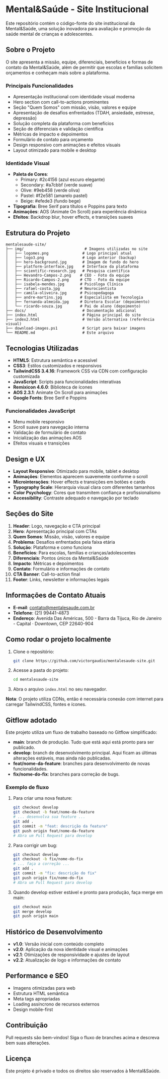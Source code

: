 # Mental&Saúde - Site Institucional

Este repositório contém o código-fonte do site institucional da Mental&Saúde, uma solução inovadora para avaliação e promoção da saúde mental de crianças e adolescentes.

## Sobre o Projeto
O site apresenta a missão, equipe, diferenciais, benefícios e formas de contato da Mental&Saúde, além de permitir que escolas e famílias solicitem orçamentos e conheçam mais sobre a plataforma.

### Principais Funcionalidades
- Apresentação institucional com identidade visual moderna
- Hero section com call-to-actions prominentes
- Seção "Quem Somos" com missão, visão, valores e equipe
- Apresentação de desafios enfrentados (TDAH, ansiedade, estresse, depressão)
- Solução completa da plataforma com benefícios
- Seção de diferenciais e validação científica
- Métricas de impacto e depoimentos
- Formulário de contato para orçamento
- Design responsivo com animações e efeitos visuais
- Layout otimizado para mobile e desktop

### Identidade Visual
- **Paleta de Cores**: 
  - Primary: #2c4156 (azul escuro elegante)
  - Secondary: #a7cbbf (verde suave)
  - Olive: #9eb458 (verde oliva)
  - Pastel: #f2e581 (amarelo pastel)
  - Beige: #efede3 (fundo bege)
- **Tipografia**: Bree Serif para títulos e Poppins para texto
- **Animações**: AOS (Animate On Scroll) para experiência dinâmica
- **Efeitos**: Backdrop blur, hover effects, e transições suaves

## Estrutura do Projeto
```
mentalesaude-site/
├── img/                           # Imagens utilizadas no site
│   ├── logomes.png               # Logo principal atual
│   ├── logo3.png                 # Logo anterior (backup)
│   ├── hero-background.jpg       # Imagem de fundo do hero
│   ├── platform-interface.jpg    # Interface da plataforma
│   ├── scientific-research.jpg   # Pesquisa científica
│   ├── Hevandro-Campos-2.png    # CEO - Foto da equipe
│   ├── Ricardo-Campos-2.png     # CTO - Foto da equipe
│   ├── isabela-mendes.jpg       # Psicóloga Clínica
│   ├── rafael-costa.jpg         # Neurocientista
│   ├── camila-oliveira.jpg      # Psicopedagoga
│   ├── andre-martins.jpg        # Especialista em Tecnologia
│   ├── fernanda-almeida.jpg     # Diretora Escolar (depoimento)
│   └── ricardo-souza.jpg        # Pai de aluno (depoimento)
├── docs/                         # Documentação adicional
├── index.html                    # Página principal do site
├── index2.html                   # Versão alternativa (referência visual)
├── download-images.ps1           # Script para baixar imagens
└── README.md                     # Este arquivo
```

## Tecnologias Utilizadas
- **HTML5**: Estrutura semântica e acessível
- **CSS3**: Estilos customizados e responsivos
- **TailwindCSS 3.4.16**: Framework CSS via CDN com configuração customizada
- **JavaScript**: Scripts para funcionalidades interativas
- **Remixicon 4.6.0**: Biblioteca de ícones
- **AOS 2.3.1**: Animate On Scroll para animações
- **Google Fonts**: Bree Serif e Poppins

### Funcionalidades JavaScript
- Menu mobile responsivo
- Scroll suave para navegação interna
- Validação de formulário de contato
- Inicialização das animações AOS
- Efeitos visuais e transições

## Design e UX
- **Layout Responsivo**: Otimizado para mobile, tablet e desktop
- **Animações**: Elementos aparecem suavemente conforme o scroll
- **Microinterações**: Hover effects e transições em botões e cards
- **Typography Scale**: Hierarquia visual clara com diferentes tamanhos
- **Color Psychology**: Cores que transmitem confiança e profissionalismo
- **Accessibility**: Contraste adequado e navegação por teclado

## Seções do Site
1. **Header**: Logo, navegação e CTA principal
2. **Hero**: Apresentação principal com CTAs
3. **Quem Somos**: Missão, visão, valores e equipe
4. **Problema**: Desafios enfrentados pela faixa etária
5. **Solução**: Plataforma e como funciona
6. **Benefícios**: Para escolas, famílias e crianças/adolescentes
7. **Diferenciais**: Pontos únicos da Mental&Saúde
8. **Impacto**: Métricas e depoimentos
9. **Contato**: Formulário e informações de contato
10. **CTA Banner**: Call-to-action final
11. **Footer**: Links, newsletter e informações legais

## Informações de Contato Atuais
- **E-mail**: contato@mentalesaude.com.br
- **Telefone**: (21) 99441-4873
- **Endereço**: Avenida Das Américas, 500 - Barra da Tijuca, Rio de Janeiro - Capital · Downtown, CEP 22640-904

## Como rodar o projeto localmente
1. Clone o repositório:
   ```bash
   git clone https://github.com/victorgaudio/mentalesaude-site.git
   ```
2. Acesse a pasta do projeto:
   ```bash
   cd mentalesaude-site
   ```
3. Abra o arquivo `index.html` no seu navegador.

**Nota**: O projeto utiliza CDNs, então é necessária conexão com internet para carregar TailwindCSS, fontes e ícones.

## Gitflow adotado
Este projeto utiliza um fluxo de trabalho baseado no Gitflow simplificado:

- **main**: branch de produção. Tudo que está aqui está pronto para ser publicado.
- **develop**: branch de desenvolvimento principal. Aqui ficam as últimas alterações estáveis, mas ainda não publicadas.
- **feat/nome-da-feature**: branches para desenvolvimento de novas funcionalidades.
- **fix/nome-do-fix**: branches para correção de bugs.

### Exemplo de fluxo
1. Para criar uma nova feature:
   ```bash
   git checkout develop
   git checkout -b feat/nome-da-feature
   # ... desenvolva sua feature ...
   git add .
   git commit -m "feat: descrição da feature"
   git push origin feat/nome-da-feature
   # Abra um Pull Request para develop
   ```
2. Para corrigir um bug:
   ```bash
   git checkout develop
   git checkout -b fix/nome-do-fix
   # ... faça a correção ...
   git add .
   git commit -m "fix: descrição do fix"
   git push origin fix/nome-do-fix
   # Abra um Pull Request para develop
   ```
3. Quando develop estiver estável e pronto para produção, faça merge em main:
   ```bash
   git checkout main
   git merge develop
   git push origin main
   ```

## Histórico de Desenvolvimento
- **v1.0**: Versão inicial com conteúdo completo
- **v2.0**: Aplicação da nova identidade visual e animações
- **v2.1**: Otimizações de responsividade e ajustes de layout
- **v2.2**: Atualização de logo e informações de contato

## Performance e SEO
- Imagens otimizadas para web
- Estrutura HTML semântica
- Meta tags apropriadas
- Loading assíncrono de recursos externos
- Design mobile-first

## Contribuição
Pull requests são bem-vindos! Siga o fluxo de branches acima e descreva bem suas alterações.

## Licença
Este projeto é privado e todos os direitos são reservados à Mental&Saúde.